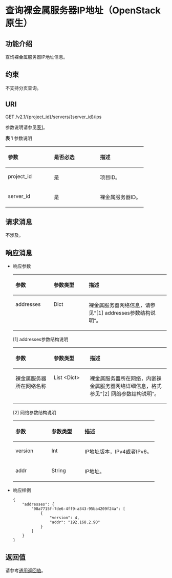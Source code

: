 # 查询裸金属服务器IP地址（OpenStack原生）<a name="ZH-CN_TOPIC_0053158696"></a>

## 功能介绍<a name="section53922917165259"></a>

查询裸金属服务器IP地址信息。

## 约束<a name="section64211377173223"></a>

不支持分页查询。

## URI<a name="section51121191165259"></a>

GET /v2.1/\{project\_id\}/servers/\{server\_id\}/ips

参数说明请参见[表1](#table1152617127395)。

**表 1**  参数说明

<a name="table1152617127395"></a>
<table><thead align="left"><tr id="row195261122394"><th class="cellrowborder" valign="top" width="33.33333333333333%" id="mcps1.2.4.1.1"><p id="p58268319165259"><a name="p58268319165259"></a><a name="p58268319165259"></a>参数</p>
</th>
<th class="cellrowborder" valign="top" width="33.33333333333333%" id="mcps1.2.4.1.2"><p id="p22113407165259"><a name="p22113407165259"></a><a name="p22113407165259"></a>是否必选</p>
</th>
<th class="cellrowborder" valign="top" width="33.33333333333333%" id="mcps1.2.4.1.3"><p id="p46355523165259"><a name="p46355523165259"></a><a name="p46355523165259"></a>描述</p>
</th>
</tr>
</thead>
<tbody><tr id="row6528101219392"><td class="cellrowborder" valign="top" width="33.33333333333333%" headers="mcps1.2.4.1.1 "><p id="p1217433165259"><a name="p1217433165259"></a><a name="p1217433165259"></a>project_id</p>
</td>
<td class="cellrowborder" valign="top" width="33.33333333333333%" headers="mcps1.2.4.1.2 "><p id="p31503226165259"><a name="p31503226165259"></a><a name="p31503226165259"></a>是</p>
</td>
<td class="cellrowborder" valign="top" width="33.33333333333333%" headers="mcps1.2.4.1.3 "><p id="p1624545165259"><a name="p1624545165259"></a><a name="p1624545165259"></a>项目ID。</p>
</td>
</tr>
<tr id="row8528101220397"><td class="cellrowborder" valign="top" width="33.33333333333333%" headers="mcps1.2.4.1.1 "><p id="p43442641165259"><a name="p43442641165259"></a><a name="p43442641165259"></a>server_id</p>
</td>
<td class="cellrowborder" valign="top" width="33.33333333333333%" headers="mcps1.2.4.1.2 "><p id="p29193009165259"><a name="p29193009165259"></a><a name="p29193009165259"></a>是</p>
</td>
<td class="cellrowborder" valign="top" width="33.33333333333333%" headers="mcps1.2.4.1.3 "><p id="p15823538165259"><a name="p15823538165259"></a><a name="p15823538165259"></a>裸金属服务器ID。</p>
</td>
</tr>
</tbody>
</table>

## 请求消息<a name="section8194118165259"></a>

不涉及。

## 响应消息<a name="section58140617165259"></a>

-   响应参数

    <a name="table53480673143936"></a>
    <table><thead align="left"><tr id="row28382388143936"><th class="cellrowborder" valign="top" width="24.8%" id="mcps1.1.4.1.1"><p id="p59978491115233"><a name="p59978491115233"></a><a name="p59978491115233"></a>参数</p>
    </th>
    <th class="cellrowborder" valign="top" width="22.869999999999997%" id="mcps1.1.4.1.2"><p id="p26419641115233"><a name="p26419641115233"></a><a name="p26419641115233"></a>参数类型</p>
    </th>
    <th class="cellrowborder" valign="top" width="52.33%" id="mcps1.1.4.1.3"><p id="p64181866115233"><a name="p64181866115233"></a><a name="p64181866115233"></a>描述</p>
    </th>
    </tr>
    </thead>
    <tbody><tr id="row8940324143936"><td class="cellrowborder" valign="top" width="24.8%" headers="mcps1.1.4.1.1 "><p id="p53077645143936"><a name="p53077645143936"></a><a name="p53077645143936"></a>addresses</p>
    </td>
    <td class="cellrowborder" valign="top" width="22.869999999999997%" headers="mcps1.1.4.1.2 "><p id="p4322023143936"><a name="p4322023143936"></a><a name="p4322023143936"></a>Dict</p>
    </td>
    <td class="cellrowborder" valign="top" width="52.33%" headers="mcps1.1.4.1.3 "><p id="p36857741143936"><a name="p36857741143936"></a><a name="p36857741143936"></a>裸金属服务器网络信息，请参见“[1] addresses参数结构说明”。</p>
    </td>
    </tr>
    </tbody>
    </table>

    \[1\] addresses参数结构说明

    <a name="table56891490143956"></a>
    <table><thead align="left"><tr id="row33903869143956"><th class="cellrowborder" valign="top" width="24.86%" id="mcps1.1.4.1.1"><p id="p9236182413102"><a name="p9236182413102"></a><a name="p9236182413102"></a>参数</p>
    </th>
    <th class="cellrowborder" valign="top" width="23.51%" id="mcps1.1.4.1.2"><p id="p19238124121016"><a name="p19238124121016"></a><a name="p19238124121016"></a>参数类型</p>
    </th>
    <th class="cellrowborder" valign="top" width="51.629999999999995%" id="mcps1.1.4.1.3"><p id="p52411424141017"><a name="p52411424141017"></a><a name="p52411424141017"></a>描述</p>
    </th>
    </tr>
    </thead>
    <tbody><tr id="row33776430143956"><td class="cellrowborder" valign="top" width="24.86%" headers="mcps1.1.4.1.1 "><p id="p51536339143956"><a name="p51536339143956"></a><a name="p51536339143956"></a>裸金属服务器所在网络名称</p>
    </td>
    <td class="cellrowborder" valign="top" width="23.51%" headers="mcps1.1.4.1.2 "><p id="p13693953143956"><a name="p13693953143956"></a><a name="p13693953143956"></a>List &lt;Dict&gt;</p>
    </td>
    <td class="cellrowborder" valign="top" width="51.629999999999995%" headers="mcps1.1.4.1.3 "><p id="p54366741143956"><a name="p54366741143956"></a><a name="p54366741143956"></a>裸金属服务器所在网络，内嵌裸金属服务器网络详细信息，格式参见“[2] 网络参数结构说明”。</p>
    </td>
    </tr>
    </tbody>
    </table>

    \[2\] 网络参数结构说明

    <a name="table22651992144025"></a>
    <table><thead align="left"><tr id="row15576094144025"><th class="cellrowborder" valign="top" width="25.41%" id="mcps1.1.4.1.1"><p id="p355273111016"><a name="p355273111016"></a><a name="p355273111016"></a>参数</p>
    </th>
    <th class="cellrowborder" valign="top" width="23.419999999999998%" id="mcps1.1.4.1.2"><p id="p16554153131017"><a name="p16554153131017"></a><a name="p16554153131017"></a>参数类型</p>
    </th>
    <th class="cellrowborder" valign="top" width="51.17%" id="mcps1.1.4.1.3"><p id="p055523151012"><a name="p055523151012"></a><a name="p055523151012"></a>描述</p>
    </th>
    </tr>
    </thead>
    <tbody><tr id="row1498246144025"><td class="cellrowborder" valign="top" width="25.41%" headers="mcps1.1.4.1.1 "><p id="p54249095144025"><a name="p54249095144025"></a><a name="p54249095144025"></a>version</p>
    </td>
    <td class="cellrowborder" valign="top" width="23.419999999999998%" headers="mcps1.1.4.1.2 "><p id="p32100540144025"><a name="p32100540144025"></a><a name="p32100540144025"></a>Int</p>
    </td>
    <td class="cellrowborder" valign="top" width="51.17%" headers="mcps1.1.4.1.3 "><p id="p16571197144025"><a name="p16571197144025"></a><a name="p16571197144025"></a>IP地址版本，IPv4或者IPv6。</p>
    </td>
    </tr>
    <tr id="row14923052144025"><td class="cellrowborder" valign="top" width="25.41%" headers="mcps1.1.4.1.1 "><p id="p807709144025"><a name="p807709144025"></a><a name="p807709144025"></a>addr</p>
    </td>
    <td class="cellrowborder" valign="top" width="23.419999999999998%" headers="mcps1.1.4.1.2 "><p id="p65424470144025"><a name="p65424470144025"></a><a name="p65424470144025"></a>String</p>
    </td>
    <td class="cellrowborder" valign="top" width="51.17%" headers="mcps1.1.4.1.3 "><p id="p39086769144025"><a name="p39086769144025"></a><a name="p39086769144025"></a>IP地址。</p>
    </td>
    </tr>
    </tbody>
    </table>


-   响应样例

    ```
    {
        "addresses": {
            "08a7715f-7de6-4ff9-a343-95ba4209f24a": [
                {
                    "version": 4,
                    "addr": "192.168.2.90"
                }
            ]
        }
    }
    ```


## 返回值<a name="section38817202165259"></a>

请参考[通用返回值](通用返回值.md)。

